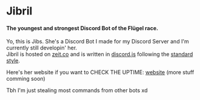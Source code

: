 # Jibril
#### The youngest and strongest Discord Bot of the Flügel race.

Yo, this is Jibs. She's a Discord Bot I made for my Discord Server and I'm currently still developin' her. <br>
Jibril is hosted on [zeit.co](https://zeit.co/) and is written in [discord.js](https://github.com/discordjs/discord.js) following the [standard style](https://github.com/standard/standard). <br>

Here's her website if you want to CHECK THE UPTIME: [website](jibril.now.sh) (more stuff comming soon)

Tbh I'm just stealing most commands from other bots xd
